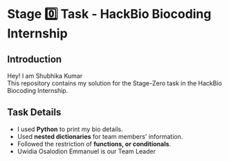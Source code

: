 # Stage 0️⃣ Task - HackBio Biocoding Internship

## Introduction
Hey! I am Shubhika Kumar<br> 
This repository contains my solution for the Stage-Zero task in the HackBio Biocoding Internship.

## Task Details
- I used **Python** to print my bio details.
- Used **nested dictionaries** for team members' information.
- Followed the restriction of **functions, or conditionals**.
- Uwidia Osalodion Emmanuel is our Team Leader<br>




